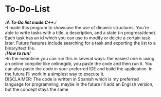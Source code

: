 # To-Do-List
/***A To-Do list made C++.***/ </br>
-I made this program to showcase the use of dinamic structures. You're able to write tasks with a title, a description, and a state (in progress/done). Each task has an id which you can use to modify or delete a certain task later. Future features include searching for a task and exporting the list to a binary/text file.</br>
/***How to run***/</br>
-In the meantime you can run this in several ways: the easiest one is using an online compiler like onlinegdb, you paste the code and then run it. You can also paste the code in your preferred IDE and build the application. In the future I'll work in a simplest way to execute it.</br>
DISCLAIMER: The code is written in Spanish which is my preferred language for programming, maybe in the future i'll add an English version, but the concept stays the same.
